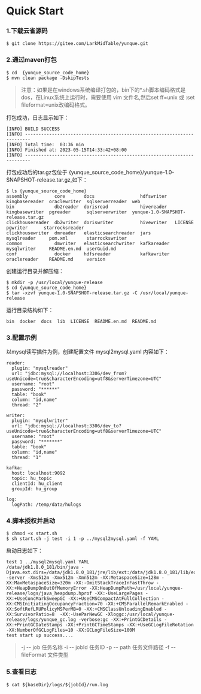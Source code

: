 # Quick Start

### 1.下载云雀源码

```
$ git clone https://gitee.com/LarkMidTable/yunque.git
```

### 2.通过maven打包

```
$ cd  {yunque_source_code_home}
$ mvn clean package -DskipTests
```
> 注意：如果是在windows系统编译打包的，bin下的*.sh脚本编码格式是dos，在Linux系统上运行时，需要使用 vim 文件名,然后set ff=unix 或 :set fileformat=unix改编码格式。

打包成功，日志显示如下：
```
[INFO] BUILD SUCCESS
[INFO] ------------------------------------------------------------------------
[INFO] Total time:  03:36 min
[INFO] Finished at: 2023-05-15T14:33:42+08:00
[INFO] ------------------------------------------------------------------------
```
打包成功后的tar.gz包位于 {yunque_source_code_home}/yunque-1.0-SNAPSHOT-release.tar.gz,如下：
```
$ ls {yunque_source_code_home}
assembly          core       docs                 hdfswriter   kingbasereader  oraclewriter  sqlserverreader  web
bin               db2reader  dorisread            hivereader   kingbasewriter  pgreader      sqlserverwriter  yunque-1.0-SNAPSHOT-release.tar.gz
clickhousereader  db2writer  doriswriter          hivewriter   LICENSE         pgwriter      starrocksreader
clickhousewriter  dmreader   elasticsearchreader  jars         mysqlreader     pom.xml       starrockswriter
common            dmwriter   elasticsearchwriter  kafkareader  mysqlwriter     README.en.md  userGuid.md
conf              docker     hdfsreader           kafkawriter  oraclereader    README.md     version
```
创建运行目录并解压缩：
```
$ mkdir -p /usr/local/yunque-release
$ cd {yunque_source_code_home}
$ tar -xzvf yunque-1.0-SNAPSHOT-release.tar.gz -C /usr/local/yunque-release
```
运行目录结构如下：
```
bin  docker  docs  lib  LICENSE  README.en.md  README.md
```
### 3.配置示例

以mysql读写插件为例，创建配置文件 mysql2mysql.yaml 内容如下：
```
reader:
  plugin: "mysqlreader"
  url: "jdbc:mysql://localhost:3306/dev_from?useUnicode=true&characterEncoding=utf8&serverTimezone=UTC"
  username: "root"
  password: "******"
  table: "book"
  column: "id,name"
  thread: "2"

writer:
  plugin: "mysqlwriter"
  url: "jdbc:mysql://localhost:3306/dev_to?useUnicode=true&characterEncoding=utf8&serverTimezone=UTC"
  username: "root"
  password: "*******"
  table: "book"
  column: "id,name"
  thread: "1"

kafka:
  host: localhost:9092
  topic: hu_topic
  clientId: hu_client
  groupId: hu_group

log:
  logPath: /temp/data/hulogs

```

### 4.脚本授权并启动

```
$ chmod +x start.sh
$ sh start.sh -j test -i 1 -p ../mysql2mysql.yaml -f YAML

```
启动日志如下：
```
test 1 ../mysql2mysql.yaml YAML
/data/jdk1.8.0_181/bin/java -Djava.ext.dirs=/data/jdk1.8.0_181/jre/lib/ext:/data/jdk1.8.0_181/lib/ext  -server -Xms512m -Xmx512m -Xmn512m -XX:MetaspaceSize=128m -XX:MaxMetaspaceSize=320m -XX:-OmitStackTraceInFastThrow -XX:+HeapDumpOnOutOfMemoryError -XX:HeapDumpPath=/usr/local/yunque-release/logs/java_heapdump.hprof -XX:-UseLargePages -XX:+UseConcMarkSweepGC -XX:+UseCMSCompactAtFullCollection -XX:CMSInitiatingOccupancyFraction=70 -XX:+CMSParallelRemarkEnabled -XX:SoftRefLRUPolicyMSPerMB=0 -XX:+CMSClassUnloadingEnabled -XX:SurvivorRatio=8  -XX:-UseParNewGC -Xloggc:/usr/local/yunque-release/logs/yunque_gc.log -verbose:gc -XX:+PrintGCDetails -XX:+PrintGCDateStamps -XX:+PrintGCTimeStamps -XX:+UseGCLogFileRotation -XX:NumberOfGCLogFiles=10 -XX:GCLogFileSize=100M
test start up success....
```
> -j -- job 任务名称 -i -- jobId 任务ID -p -- path 任务文件路径 -f -- fileFormat 文件类型

### 5.查看日志

```
$ cat ${baseDir}/logs/${jobId}/run.log
```